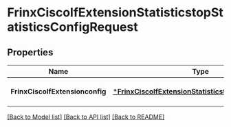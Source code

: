 # FrinxCiscoIfExtensionStatisticstopStatisticsConfigRequest

## Properties
Name | Type | Description | Notes
------------ | ------------- | ------------- | -------------
**FrinxCiscoIfExtensionconfig** | [***FrinxCiscoIfExtensionStatisticstopStatisticsConfig**](frinx.cisco.if.extension.statisticstop.statistics.Config.md) |  | [optional] [default to null]

[[Back to Model list]](../README.md#documentation-for-models) [[Back to API list]](../README.md#documentation-for-api-endpoints) [[Back to README]](../README.md)


